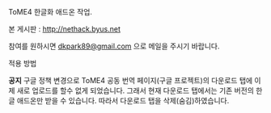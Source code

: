 ToME4 한글화 애드온 작업.

본 게시판 : http://nethack.byus.net

참여를 원하시면 dkpark89@gmail.com 으로 메일을 주시기 바랍니다.


적용 방법

**공지**
구글 정책 변경으로 ToME4 공동 번역 페이지(구글 프로젝트)의 다운로드 탭에 이제 새로 업로드를 할수 없게 되었습니다.
그래서 현재 다운로드 탭에서는 기존 버전의 한글 애드온만 받을 수 있습니다.
따라서 다운로드 탭을 삭제(숨김)하였습니다.
